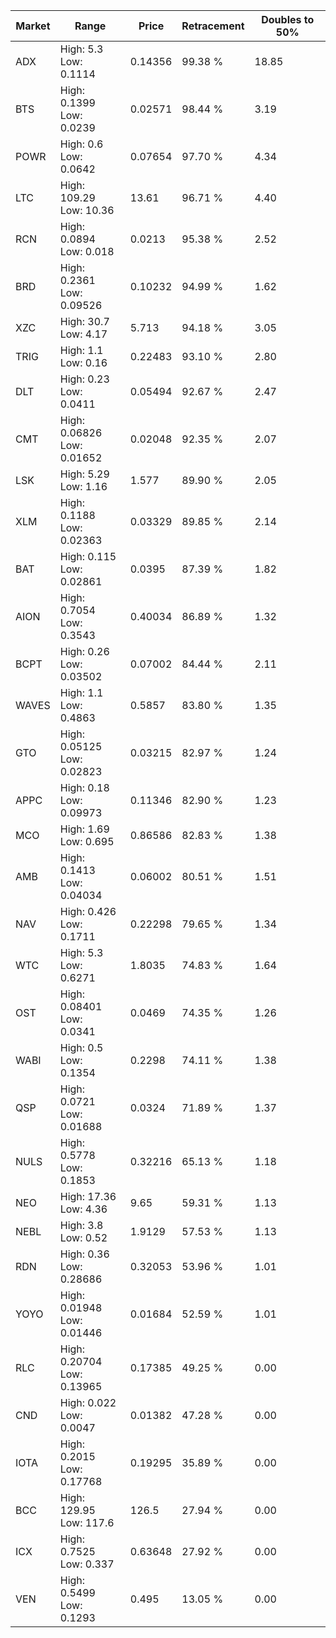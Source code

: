 | Market | Range | Price| Retracement | Doubles to 50% |
| --- | --- | --- | --- | --- |
| ADX | High: 5.3<br />Low: 0.1114 | 0.14356 | 99.38 % | 18.85 |
| BTS | High: 0.1399<br />Low: 0.0239 | 0.02571 | 98.44 % | 3.19 |
| POWR | High: 0.6<br />Low: 0.0642 | 0.07654 | 97.70 % | 4.34 |
| LTC | High: 109.29<br />Low: 10.36 | 13.61 | 96.71 % | 4.40 |
| RCN | High: 0.0894<br />Low: 0.018 | 0.0213 | 95.38 % | 2.52 |
| BRD | High: 0.2361<br />Low: 0.09526 | 0.10232 | 94.99 % | 1.62 |
| XZC | High: 30.7<br />Low: 4.17 | 5.713 | 94.18 % | 3.05 |
| TRIG | High: 1.1<br />Low: 0.16 | 0.22483 | 93.10 % | 2.80 |
| DLT | High: 0.23<br />Low: 0.0411 | 0.05494 | 92.67 % | 2.47 |
| CMT | High: 0.06826<br />Low: 0.01652 | 0.02048 | 92.35 % | 2.07 |
| LSK | High: 5.29<br />Low: 1.16 | 1.577 | 89.90 % | 2.05 |
| XLM | High: 0.1188<br />Low: 0.02363 | 0.03329 | 89.85 % | 2.14 |
| BAT | High: 0.115<br />Low: 0.02861 | 0.0395 | 87.39 % | 1.82 |
| AION | High: 0.7054<br />Low: 0.3543 | 0.40034 | 86.89 % | 1.32 |
| BCPT | High: 0.26<br />Low: 0.03502 | 0.07002 | 84.44 % | 2.11 |
| WAVES | High: 1.1<br />Low: 0.4863 | 0.5857 | 83.80 % | 1.35 |
| GTO | High: 0.05125<br />Low: 0.02823 | 0.03215 | 82.97 % | 1.24 |
| APPC | High: 0.18<br />Low: 0.09973 | 0.11346 | 82.90 % | 1.23 |
| MCO | High: 1.69<br />Low: 0.695 | 0.86586 | 82.83 % | 1.38 |
| AMB | High: 0.1413<br />Low: 0.04034 | 0.06002 | 80.51 % | 1.51 |
| NAV | High: 0.426<br />Low: 0.1711 | 0.22298 | 79.65 % | 1.34 |
| WTC | High: 5.3<br />Low: 0.6271 | 1.8035 | 74.83 % | 1.64 |
| OST | High: 0.08401<br />Low: 0.0341 | 0.0469 | 74.35 % | 1.26 |
| WABI | High: 0.5<br />Low: 0.1354 | 0.2298 | 74.11 % | 1.38 |
| QSP | High: 0.0721<br />Low: 0.01688 | 0.0324 | 71.89 % | 1.37 |
| NULS | High: 0.5778<br />Low: 0.1853 | 0.32216 | 65.13 % | 1.18 |
| NEO | High: 17.36<br />Low: 4.36 | 9.65 | 59.31 % | 1.13 |
| NEBL | High: 3.8<br />Low: 0.52 | 1.9129 | 57.53 % | 1.13 |
| RDN | High: 0.36<br />Low: 0.28686 | 0.32053 | 53.96 % | 1.01 |
| YOYO | High: 0.01948<br />Low: 0.01446 | 0.01684 | 52.59 % | 1.01 |
| RLC | High: 0.20704<br />Low: 0.13965 | 0.17385 | 49.25 % | 0.00 |
| CND | High: 0.022<br />Low: 0.0047 | 0.01382 | 47.28 % | 0.00 |
| IOTA | High: 0.2015<br />Low: 0.17768 | 0.19295 | 35.89 % | 0.00 |
| BCC | High: 129.95<br />Low: 117.6 | 126.5 | 27.94 % | 0.00 |
| ICX | High: 0.7525<br />Low: 0.337 | 0.63648 | 27.92 % | 0.00 |
| VEN | High: 0.5499<br />Low: 0.1293 | 0.495 | 13.05 % | 0.00 |
